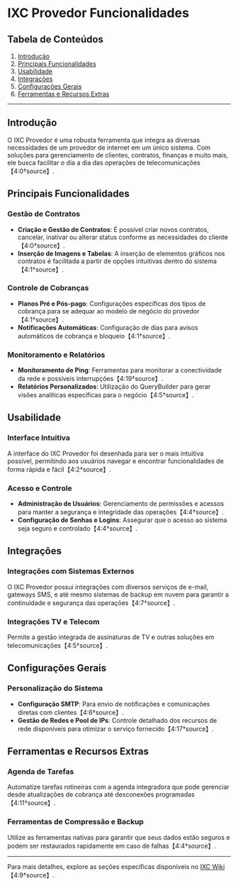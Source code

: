 # IXC Provedor Funcionalidades

## Tabela de Conteúdos

1. [Introdução](#introducao)
2. [Principais Funcionalidades](#principais-funcionalidades)
3. [Usabilidade](#usabilidade)
4. [Integrações](#integracoes)
5. [Configurações Gerais](#configuracoes-gerais)
6. [Ferramentas e Recursos Extras](#ferramentas-e-recursos-extras)

---

## Introdução

O IXC Provedor é uma robusta ferramenta que integra as diversas necessidades de um provedor de internet em um único sistema. Com soluções para gerenciamento de clientes, contratos, finanças e muito mais, ele busca facilitar o dia a dia das operações de telecomunicações【4:0†source】.

## Principais Funcionalidades

### Gestão de Contratos

- **Criação e Gestão de Contratos**: É possível criar novos contratos, cancelar, inativar ou alterar status conforme as necessidades do cliente【4:0†source】.
- **Inserção de Imagens e Tabelas**: A inserção de elementos gráficos nos contratos é facilitada a partir de opções intuitivas dentro do sistema【4:1†source】.

### Controle de Cobranças

- **Planos Pré e Pós-pago**: Configurações específicas dos tipos de cobrança para se adequar ao modelo de negócio do provedor【4:1†source】.
- **Notificações Automáticas**: Configuração de dias para avisos automáticos de cobrança e bloqueio【4:1†source】.

### Monitoramento e Relatórios

- **Monitoramento de Ping**: Ferramentas para monitorar a conectividade da rede e possíveis interrupções【4:19†source】.
- **Relatórios Personalizados**: Utilização do QueryBuilder para gerar visões analíticas específicas para o negócio【4:5†source】.

## Usabilidade

### Interface Intuitiva

A interface do IXC Provedor foi desenhada para ser o mais intuitiva possível, permitindo aos usuários navegar e encontrar funcionalidades de forma rápida e fácil【4:2†source】.

### Acesso e Controle

- **Administração de Usuários**: Gerenciamento de permissões e acessos para manter a segurança e integridade das operações【4:4†source】.
- **Configuração de Senhas e Logins**: Assegurar que o acesso ao sistema seja seguro e controlado【4:4†source】.

## Integrações

### Integrações com Sistemas Externos

O IXC Provedor possui integrações com diversos serviços de e-mail, gateways SMS, e até mesmo sistemas de backup em nuvem para garantir a continuidade e segurança das operações【4:7†source】.

### Integrações TV e Telecom

Permite a gestão integrada de assinaturas de TV e outras soluções em telecomunicações【4:5†source】.

## Configurações Gerais

### Personalização do Sistema

- **Configuração SMTP**: Para envio de notificações e comunicações diretas com clientes【4:6†source】.
- **Gestão de Redes e Pool de IPs**: Controle detalhado dos recursos de rede disponíveis para otimizar o serviço fornecido【4:17†source】.

## Ferramentas e Recursos Extras

### Agenda de Tarefas

Automatize tarefas rotineiras com a agenda integradora que pode gerenciar desde atualizações de cobrança até desconexões programadas【4:11†source】.

### Ferramentas de Compressão e Backup

Utilize as ferramentas nativas para garantir que seus dados estão seguros e podem ser restaurados rapidamente em caso de falhas【4:4†source】.

---

Para mais detalhes, explore as seções específicas disponíveis no [IXC Wiki](https://wiki.ixcsoft.com.br/pt-br/home)【4:9†source】.